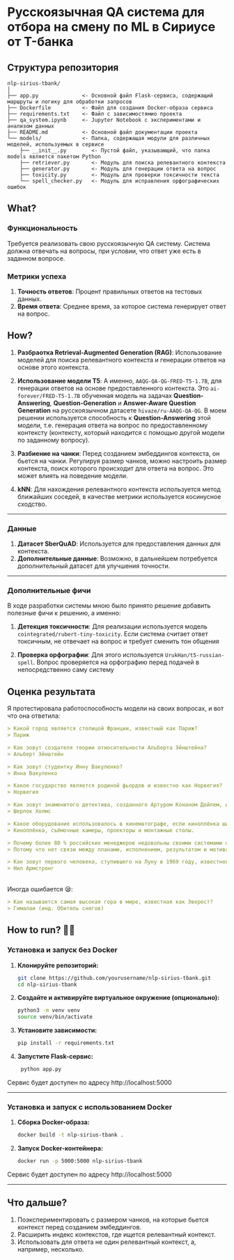 # Русскоязычная QA система для отбора на смену по ML в Сириусе от T-банка


## Структура репозитория

```
nlp-sirius-tbank/
│
├── app.py              <- Основной файл Flask-сервиса, содержащий маршруты и логику для обработки запросов
├── Dockerfile          <- Файл для создания Docker-образа сервиса
├── requirements.txt    <- Файл с зависимостямио проекта
├── qa_system.ipynb     <- Jupyter Notebook с экспериментами и анализом данных
├── README.md           <- Основной файл документации проекта
└── models/             <- Папка, содержащая модули для различных моделей, используемых в сервисе
    ├── __init__.py        <- Пустой файл, указывающий, что папка models является пакетом Python
    ├── retriever.py       <- Модуль для поиска релевантного контекста
    ├── generator.py       <- Модуль для генерации ответа на вопрос
    ├── toxicity.py        <- Модуль для проверки токсичности текста
    └── spell_checker.py   <- Модуль для исправления орфографических ошибок
```

## What? 

### Функциональность

Требуется реализовать свою русскоязычную QA систему. Система должна отвечать на вопросы, при условии, что ответ уже есть в заданном вопросе.

### Метрики успеха
1. **Точность ответов**: Процент правильных ответов на тестовых данных.
2. **Время ответа**: Среднее время, за которое система генерирует ответ на вопрос.

## How? 


1. **Разбраотка Retrieval-Augmented Generation (RAG)**: Использование моделей для поиска релевантного контекста и генерации ответов на основе этого контекста.
   
2. **Использование модели T5**: А именно, `AAQG-QA-QG-FRED-T5-1.7B`, для генерации ответов на основе предоставленного контекста. Это `ai-forever/FRED-T5-1.7B` обученная модель на задачах **Question-Answering**, **Question-Generation** и **Answer-Aware Question Generation** на русскоязычном датасете `hivaze/ru-AAQG-QA-QG`. В моем решении используется способность к **Question-Answering** этой модели, т.е. генерация ответа на вопрос по предоставленному контексту (контексту, который находится с помощью другой модели по заданному вопросу).

3. **Разбиение на чанки**: Перед созданием эмбеддингов контекста, он бьется на чанки. Регулируя размер чанков, можно настроить размер контекста, поиск которого происходит для ответа на вопрос. Это может влиять на поведение модели.

4. **kNN**: Для нахождения релевантного контекста используется метод ближайших соседей, в качестве метрики используется косинусное сходство. 

---

### Данные
1. **Датасет SberQuAD**: Используется для предоставления данных для контекста. 
2. **Дополнительные данные**: Возможно, в дальнейшем потребуется дополнительный датасет для улучшения точности.

---

### Дополнительные фичи

В ходе разработки системы мною было принято решение добавить полезные фичи к решению, а именно:

1. **Детекция токсичности**: Для реализации используется модель `cointegrated/rubert-tiny-toxicity`. Если система считает ответ токсичным, не отвечает на вопрос и требует сменить тон общения

2. **Проверка орфографии**: Для этого используется `UrukHan/t5-russian-spell`. Вопрос проверяется на орфографию перед подачей в непосредственно саму систему


## Оценка результата


Я протестировала работоспособность модели на своих вопросах, и вот что она ответила:

```markdown
> Какой город является столицой Франции, известный как Париж?
> Париж
```

```markdown
> Как зовут создателя теории относительности Альберта Эйнштейна?
> Альберт Эйнштейн
```

```markdown
> Как зовут студентку Инну Вакуленко?
> Инна Вакуленко
```

```markdown
> Какое государство является родиной фьордов и известно как Норвегия?
> Норвегия
```

```markdown
> Как зовут знаменитого детектива, созданного Артуром Конаном Дойлем, известного как Шерлок Холмс?
> Шерлок Холмс
```

```markdown
> Какое оборудование использовалось в кинематографе, если киноплёнка шириной 35 мм и более считается профессиональной, а более узкая — любительской?
> Киноплёнка, съёмочные камеры, проекторы и монтажные столы.
```

```markdown
> Почему более 80 % российских менеджеров недовольны своими системами оценки, если они считают, что отсутствует связь между планами, исполнением, результатом и мотивацией?
> Потому что нет связи между планами, исполнением, результатом и мотивацией.
```

```markdown
> Как зовут первого человека, ступившего на Луну в 1969 году, известного как Нил Армстронг?
> Нил Армстронг
```
<br>
Иногда ошибается 😪:

```markdown
> Как называется самая высокая гора в мире, известная как Эверест?
> Гималаи (инд. Обитель снегов)
```

## How to run? 🏃‍♂️

### Установка и запуск без Docker

1. **Клонируйте репозиторий:**

   ```bash
   git clone https://github.com/yourusername/nlp-sirius-tbank.git
   cd nlp-sirius-tbank
   ```
   
2. **Создайте и активируйте виртуальное окружение (опционально):**
   
   ```bash
   python3 -m venv venv
   source venv/bin/activate
   ```

3. **Установите зависимости:**
   
   ```bash
   pip install -r requirements.txt
   ```

4. **Запустите Flask-сервис:**

     ```bash
      python app.py
      ```

Сервис будет доступен по адресу http://localhost:5000

---

### Установка и запуск с использованием Docker

1. **Сборка Docker-образа:**

   ```bash
   docker build -t nlp-sirius-tbank .
   ```
   
2. **Запуск Docker-контейнера:**
   
   ```bash
   docker run -p 5000:5000 nlp-sirius-tbank
   ```

Сервис будет доступен по адресу http://localhost:5000

---

## Что дальше?

1. Поэкспериментировать с размером чанков, на которые бьется контекст перед созданием эмбеддингов.
3. Расширить индекс контекстов, где ищется релевантный контекст.
4. Использовать для ответа не один релевантный контекст, а, например, несколько.




